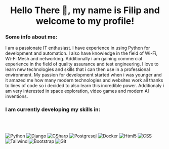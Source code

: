 <h1 align ="center">Hello There 👋, my name is Filip and welcome to my profile! </h1>

<h3> Some info about me:</h3>
<p>I am a passionate IT enthusiast. I have experience in using Python for development and automation. I also have knowledge in the field of Wi-Fi, Wi-Fi Mesh and networking. Additionally i am gaining commercial experience in the field of quality assurance and test engineering. I love to learn new technologies and skills that i can then use in a professional environment. My passion for development started when i was younger and it amazed me how many modern technologies and websites work all thanks to lines of code so i decided to also learn this incredible power. Additionaly i am very interested in space exploration, video games and modern AI inventions.</p>

<h3> I am currently developing my skills in:</h3>
<br></br>

<p float="left">
    <img alt="Python" src="https://img.shields.io/badge/Python-3776AB?style=for-the-badge&logo=python&logoColor=white" />
    <img alt="Django" src="https://img.shields.io/badge/Django-017040?style=for-the-badge&logo=django&logoColor=white" />
    <img alt="CSharp" src="https://img.shields.io/badge/C%23-239120?style=for-the-badge&logo=c-sharp&logoColor=white" />
    <img alt="Postgresql" src="https://img.shields.io/badge/Postgresql-384447?style=for-the-badge&logo=postgresql&logoColor=white" />
    <img alt="Docker" src="https://img.shields.io/badge/Docker-00ADE2?style=for-the-badge&logo=docker&logoColor=white" />
    <img alt="Html5" src="https://img.shields.io/badge/HTML5-E34F26?style=for-the-badge&logo=html5&logoColor=white" />
    <img alt="CSS" src="https://img.shields.io/badge/CSS3-1572B6?style=for-the-badge&logo=css3&logoColor=white" />
    <img alt="Tailwind" src="https://img.shields.io/badge/Tailwind_CSS-38B2AC?style=for-the-badge&logo=tailwind-css&logoColor=white" />
    <img alt="Bootstrap" src="https://img.shields.io/badge/Bootstrap-563D7C?style=for-the-badge&logo=bootstrap&logoColor=white" />
    <img alt="Git" src="https://img.shields.io/badge/Git-EF6018?style=for-the-badge&logo=git&logoColor=white" />
</p>

